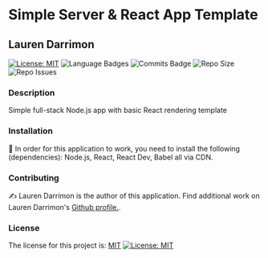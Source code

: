 # Simple Server & React App Template 
## Lauren Darrimon
[![License: MIT](https://img.shields.io/badge/License-MIT-yellow?style=for-the-badge&logo=appveyor)](https://opensource.org/licenses/MIT) ![Language Badges](https://img.shields.io/github/languages/top/laurenDarrimon/simple-react-app?style=for-the-badge&logo=appveyor) ![Commits Badge](https://img.shields.io/github/last-commit/laurenDarrimon/simple-react-app?style=for-the-badge&logo=appveyor) ![Repo Size](https://img.shields.io/github/repo-size/laurenDarrimon/simple-react-app?style=for-the-badge&logo=appveyor) ![Repo Issues](https://img.shields.io/github/issues/laurenDarrimon/simple-react-app?style=for-the-badge&logo=appveyor)
    
### Description
Simple full-stack Node.js app with basic React rendering template

### Installation
🔧
In order for this application to work, you need to install the following (dependencies): Node.js, React, React Dev, Babel all via CDN. 


### Contributing 
✍️ 
Lauren Darrimon is the author of this application. Find additional work on Lauren Darrimon's [Github profile.](http://github.com/laurenDarrimon).

### License
The license for this project is: [MIT](https://opensource.org/licenses/MIT)
[![License: MIT](https://img.shields.io/badge/License-MIT-yellow?style=for-the-badge&logo=appveyor)](https://opensource.org/licenses/MIT)